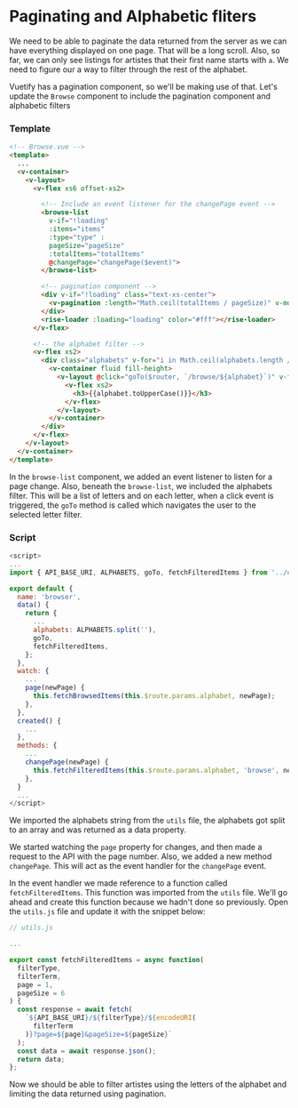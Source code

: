 # Paginating and Alphabetic fliters

We need to be able to paginate the data returned from the server as we can have everything displayed on one page. That will be a long scroll. Also, so far, we can only see listings for artistes that their first name starts with `a`. We need to figure our a way to filter through the rest of the alphabet.

Vuetify has a pagination component, so we'll be making use of that. Let's update the `Browse` component to include the pagination component and alphabetic filters

### Template

```html
<!-- Browse.vue -->
<template>
  ...
  <v-container>
    <v-layout>
      <v-flex xs6 offset-xs2>

        <!-- Include an event listener for the changePage event -->
        <browse-list  
          v-if="!loading"
          :items="items"
          :type="type" :
          pageSize="pageSize"
          :totalItems="totalItems"
          @changePage="changePage($event)">
        </browse-list>

        <!-- pagination component -->
        <div v-if="!loading" class="text-xs-center">
          <v-pagination :length="Math.ceil(totalItems / pageSize)" v-model="page" circle></v-pagination>
        </div>
        <rise-loader :loading="loading" color="#fff"></rise-loader>
      </v-flex>

      <!-- the alphabet filter -->
      <v-flex xs2>
        <div class="alphabets" v-for="i in Math.ceil(alphabets.length / 6)" :key="i">
          <v-container fluid fill-height>
            <v-layout @click="goTo($router, `/browse/${alphabet}`)" v-for="(alphabet) in alphabets.slice((i - 1) * 6, i * 6)" :key="alphabet" row shrink>
              <v-flex xs2>
                <h3>{{alphabet.toUpperCase()}}</h3>
              </v-flex>
            </v-layout>
          </v-container>
        </div>
      </v-flex>
    </v-layout>
  </v-container>
</template>
```

In the `browse-list` component, we added an event listener to listen for a page change. Also, beneath the `browse-list`, we included the alphabets filter. This will be a list of letters and on each letter, when a click event is triggered, the `goTo` method is called which navigates the user to the selected letter filter.

### Script

```javascript
<script>
...
import { API_BASE_URI, ALPHABETS, goTo, fetchFilteredItems } from '../utils';

export default {
  name: 'browser',
  data() {
    return {
      ...
      alphabets: ALPHABETS.split(''),
      goTo,
      fetchFilteredItems,
    };
  },
  watch: {
    ...
    page(newPage) {
      this.fetchBrowsedItems(this.$route.params.alphabet, newPage);
    },
  },
  created() {
    ...
  },
  methods: {
    ...
    changePage(newPage) {
      this.fetchFilteredItems(this.$route.params.alphabet, 'browse', newPage);
    },
  }
  ...
</script>
```

We imported the alphabets string from the `utils` file, the alphabets got split to an array and was returned as a data property.

We started watching the `page` property for changes, and then made a request to the API with the page number. Also, we added a new method `changePage`. This will act as the event handler for the `changePage` event. 

In the event handler we made reference to a function called `fetchFilteredItems`. This function was imported from the `utils` file. We'll go ahead and create this function because we hadn't done so previously. Open the `utils.js` file and update it with the snippet below:

```javascript
// utils.js

...

export const fetchFilteredItems = async function(
  filterType,
  filterTerm,
  page = 1,
  pageSize = 6
) {
  const response = await fetch(
    `${API_BASE_URI}/${filterType}/${encodeURI(
      filterTerm
    )}?page=${page}&pageSize=${pageSize}`
  );
  const data = await response.json();
  return data;
};
```

Now we should be able to filter artistes using the letters of the alphabet and limiting the data returned using pagination.
